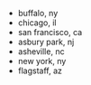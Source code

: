 - buffalo, ny
- chicago, il
- san francisco, ca
- asbury park, nj
- asheville, nc
- new york, ny
- flagstaff, az
